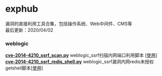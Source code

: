# exphub
漏洞的直接利用工具合集，包括操作系统、Web中间件、CMS等  
最后更新：2020/04/02

### weblogic
[**cve-2014-4210_ssrf_scan.py**](https://github.com/zhzyker/exphub/blob/master/weblogic/cve-2014-4210_ssrf_scan.py)  weblogic_ssrf扫描内网端口利用脚本 [[使用]](https://freeerror.org/d/483-ssrf)  
[**cve-2014-4210_ssrf_redis_shell.py**](https://github.com/zhzyker/exphub/blob/master/weblogic/cve-2014-4210_ssrf_redis_shell.py)  weblogic_ssrf漏洞内网redis未授权getshell脚本[[使用]](https://freeerror.org/d/483-ssrf)
